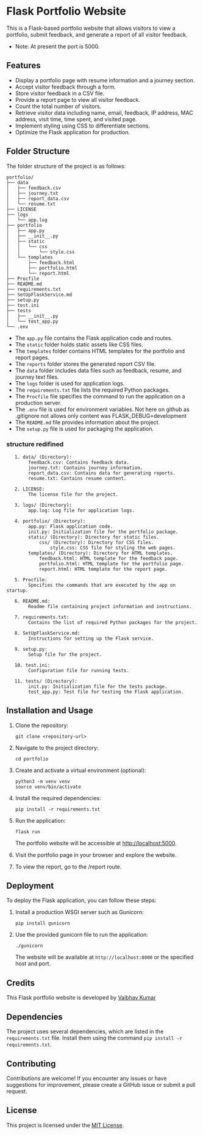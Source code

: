 # Flask Portfolio Website

This is a Flask-based portfolio website that allows visitors to view a portfolio, submit feedback, and generate a report of all visitor feedback.

* Note: At present the port is 5000.

## Features

- Display a portfolio page with resume information and a journey section.
- Accept visitor feedback through a form.
- Store visitor feedback in a CSV file.
- Provide a report page to view all visitor feedback.
- Count the total number of visitors.
- Retrieve visitor data including name, email, feedback, IP address, MAC address, visit time, time spent, and visited page.
- Implement styling using CSS to differentiate sections.
- Optimize the Flask application for production.

## Folder Structure

The folder structure of the project is as follows:

```shell
portfolio/
├── data
│   ├── feedback.csv
│   ├── journey.txt
│   ├── report_data.csv
│   └── resume.txt
├── LICENSE
├── logs
│   └── app.log
├── portfolio
│   ├── app.py
│   ├── __init__.py
│   ├── static
│   │   └── css
│   │       └── style.css
│   └── templates
│       ├── feedback.html
│       ├── portfolio.html
│       └── report.html
├── Procfile
├── README.md
├── requirements.txt
├── SetUpFlaskService.md
├── setup.py
├── test.ini
├── tests
│   ├── __init__.py
│   └── test_app.py
└── .env
```

- The `app.py` file contains the Flask application code and routes.
- The `static` folder holds static assets like CSS files.
- The `templates` folder contains HTML templates for the portfolio and report pages.
- The `reports` folder stores the generated report CSV file.
- The `data` folder includes data files such as feedback, resume, and journey text files.
- The `logs` folder is used for application logs.
- The `requirements.txt` file lists the required Python packages.
- The `Procfile` file specifies the command to run the application on a production server.
- The `.env` file is used for environment variables. Not here on github as .gitignore not allows only content was FLASK_DEBUG=development
- The `README.md` file provides information about the project.
- The `setup.py` file is used for packaging the application.

### structure redifined

```shell
   1. data/ (Directory):
        feedback.csv: Contains feedback data.
        journey.txt: Contains journey information.
        report_data.csv: Contains data for generating reports.
        resume.txt: Contains resume content.

   2. LICENSE:
        The license file for the project.

   3. logs/ (Directory):
        app.log: Log file for application logs.

   4. portfolio/ (Directory):
        app.py: Flask application code.
        init.py: Initialization file for the portfolio package.
        static/ (Directory): Directory for static files.
            css/ (Directory): Directory for CSS files.
                style.css: CSS file for styling the web pages.
        templates/ (Directory): Directory for HTML templates.
            feedback.html: HTML template for the feedback page.
            portfolio.html: HTML template for the portfolio page.
            report.html: HTML template for the report page.

   5. Procfile:
        Specifies the commands that are executed by the app on startup.

   6. README.md:
        Readme file containing project information and instructions.

   7. requirements.txt:
        Contains the list of required Python packages for the project.

   8. SetUpFlaskService.md:
        Instructions for setting up the Flask service.

   9. setup.py:
        Setup file for the project.

   10. test.ini:
        Configuration file for running tests.

   11. tests/ (Directory):
        init.py: Initialization file for the tests package.
        test_app.py: Test file for testing the Flask application.
```

## Installation and Usage

1. Clone the repository:

   ```shell
   git clone <repository-url>
   ```

2. Navigate to the project directory:

   ```shell
   cd portfolio
   ```

3. Create and activate a virtual environment (optional):

   ```shell
   python3 -m venv venv
   source venv/bin/activate
   ```

4. Install the required dependencies:

   ```shell
   pip install -r requirements.txt
   ```

5. Run the application:

   ```shell
   flask run
   ```
  
   The portfolio website will be accessible at <http://localhost:5000>.

6. Visit the portfolio page in your browser and explore the website.

7. To view the report, go to the /report route.

## Deployment

To deploy the Flask application, you can follow these steps:

1. Install a production WSGI server such as Gunicorn:

   ```shell
   pip install gunicorn
   ```

2. Use the provided gunicorn file to run the application:

   ```shell
   ./gunicorn
   ```

   The website will be available at `http://localhost:8000` or the specified host and port.

## Credits

This Flask portfolio website is developed by [Vaibhav Kumar](vaibhav.kr.779@gmail.com)

## Dependencies

The project uses several dependencies, which are listed in the `requirements.txt` file. Install them using the command `pip install -r requirements.txt`.

## Contributing

Contributions are welcome! If you encounter any issues or have suggestions for improvement, please create a GitHub issue or submit a pull request.

## License

This project is licensed under the [MIT License](LICENSE).
